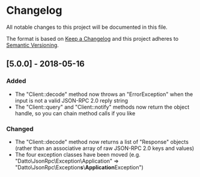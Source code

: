 # Changelog

All notable changes to this project will be documented in this file.

The format is based on [Keep a Changelog](http://keepachangelog.com/en/1.0.0/)
and this project adheres to [Semantic Versioning](http://semver.org/spec/v2.0.0.html).

## [5.0.0] - 2018-05-16
### Added
 - The "Client::decode" method now throws an "ErrorException" when the input is not a valid JSON-RPC 2.0 reply string
 - The "Client::query" and "Client::notify" methods now return the object handle, so you can chain method calls if you like

### Changed
 - The "Client::decode" method now returns a list of "Response" objects (rather than an associative array of raw JSON-RPC 2.0 keys and values)
 - The four exception classes have been moved (e.g. "Datto\JsonRpc\Exception\Application" => "Datto\JsonRpc\Exception**s**\\**Application**Exception")
